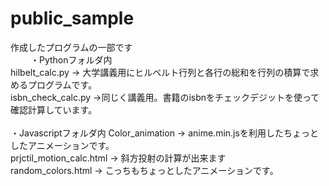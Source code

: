 # public_sample
作成したプログラムの一部です<br>　　
・Pythonフォルダ内<br>
hilbelt_calc.py → 大学講義用にヒルベルト行列と各行の総和を行列の積算で求めるプログラムです。<br>
isbn_check_calc.py →同じく講義用。書籍のisbnをチェックデジットを使って確認計算しています。<br>
<br>
・Javascriptフォルダ内
Color_animation → anime.min.jsを利用したちょっとしたアニメーションです。<br>
prjctil_motion_calc.html → 斜方投射の計算が出来ます<br>
random_colors.html → こっちもちょっとしたアニメーションです。<br>
